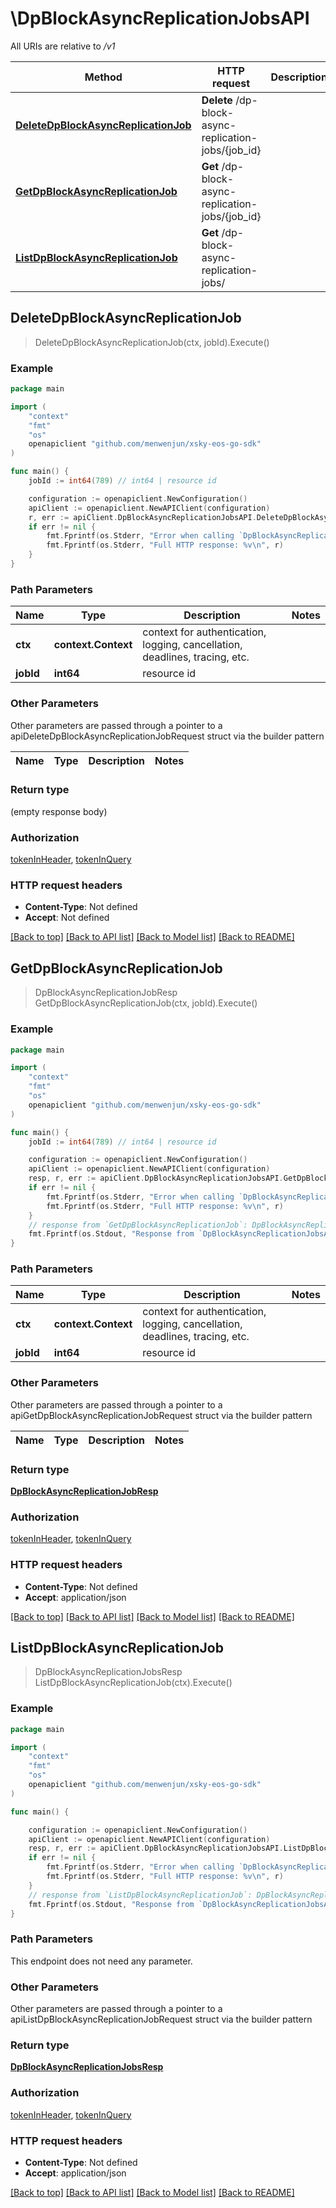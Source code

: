 # \DpBlockAsyncReplicationJobsAPI

All URIs are relative to */v1*

Method | HTTP request | Description
------------- | ------------- | -------------
[**DeleteDpBlockAsyncReplicationJob**](DpBlockAsyncReplicationJobsAPI.md#DeleteDpBlockAsyncReplicationJob) | **Delete** /dp-block-async-replication-jobs/{job_id} | 
[**GetDpBlockAsyncReplicationJob**](DpBlockAsyncReplicationJobsAPI.md#GetDpBlockAsyncReplicationJob) | **Get** /dp-block-async-replication-jobs/{job_id} | 
[**ListDpBlockAsyncReplicationJob**](DpBlockAsyncReplicationJobsAPI.md#ListDpBlockAsyncReplicationJob) | **Get** /dp-block-async-replication-jobs/ | 



## DeleteDpBlockAsyncReplicationJob

> DeleteDpBlockAsyncReplicationJob(ctx, jobId).Execute()





### Example

```go
package main

import (
	"context"
	"fmt"
	"os"
	openapiclient "github.com/menwenjun/xsky-eos-go-sdk"
)

func main() {
	jobId := int64(789) // int64 | resource id

	configuration := openapiclient.NewConfiguration()
	apiClient := openapiclient.NewAPIClient(configuration)
	r, err := apiClient.DpBlockAsyncReplicationJobsAPI.DeleteDpBlockAsyncReplicationJob(context.Background(), jobId).Execute()
	if err != nil {
		fmt.Fprintf(os.Stderr, "Error when calling `DpBlockAsyncReplicationJobsAPI.DeleteDpBlockAsyncReplicationJob``: %v\n", err)
		fmt.Fprintf(os.Stderr, "Full HTTP response: %v\n", r)
	}
}
```

### Path Parameters


Name | Type | Description  | Notes
------------- | ------------- | ------------- | -------------
**ctx** | **context.Context** | context for authentication, logging, cancellation, deadlines, tracing, etc.
**jobId** | **int64** | resource id | 

### Other Parameters

Other parameters are passed through a pointer to a apiDeleteDpBlockAsyncReplicationJobRequest struct via the builder pattern


Name | Type | Description  | Notes
------------- | ------------- | ------------- | -------------


### Return type

 (empty response body)

### Authorization

[tokenInHeader](../README.md#tokenInHeader), [tokenInQuery](../README.md#tokenInQuery)

### HTTP request headers

- **Content-Type**: Not defined
- **Accept**: Not defined

[[Back to top]](#) [[Back to API list]](../README.md#documentation-for-api-endpoints)
[[Back to Model list]](../README.md#documentation-for-models)
[[Back to README]](../README.md)


## GetDpBlockAsyncReplicationJob

> DpBlockAsyncReplicationJobResp GetDpBlockAsyncReplicationJob(ctx, jobId).Execute()





### Example

```go
package main

import (
	"context"
	"fmt"
	"os"
	openapiclient "github.com/menwenjun/xsky-eos-go-sdk"
)

func main() {
	jobId := int64(789) // int64 | resource id

	configuration := openapiclient.NewConfiguration()
	apiClient := openapiclient.NewAPIClient(configuration)
	resp, r, err := apiClient.DpBlockAsyncReplicationJobsAPI.GetDpBlockAsyncReplicationJob(context.Background(), jobId).Execute()
	if err != nil {
		fmt.Fprintf(os.Stderr, "Error when calling `DpBlockAsyncReplicationJobsAPI.GetDpBlockAsyncReplicationJob``: %v\n", err)
		fmt.Fprintf(os.Stderr, "Full HTTP response: %v\n", r)
	}
	// response from `GetDpBlockAsyncReplicationJob`: DpBlockAsyncReplicationJobResp
	fmt.Fprintf(os.Stdout, "Response from `DpBlockAsyncReplicationJobsAPI.GetDpBlockAsyncReplicationJob`: %v\n", resp)
}
```

### Path Parameters


Name | Type | Description  | Notes
------------- | ------------- | ------------- | -------------
**ctx** | **context.Context** | context for authentication, logging, cancellation, deadlines, tracing, etc.
**jobId** | **int64** | resource id | 

### Other Parameters

Other parameters are passed through a pointer to a apiGetDpBlockAsyncReplicationJobRequest struct via the builder pattern


Name | Type | Description  | Notes
------------- | ------------- | ------------- | -------------


### Return type

[**DpBlockAsyncReplicationJobResp**](DpBlockAsyncReplicationJobResp.md)

### Authorization

[tokenInHeader](../README.md#tokenInHeader), [tokenInQuery](../README.md#tokenInQuery)

### HTTP request headers

- **Content-Type**: Not defined
- **Accept**: application/json

[[Back to top]](#) [[Back to API list]](../README.md#documentation-for-api-endpoints)
[[Back to Model list]](../README.md#documentation-for-models)
[[Back to README]](../README.md)


## ListDpBlockAsyncReplicationJob

> DpBlockAsyncReplicationJobsResp ListDpBlockAsyncReplicationJob(ctx).Execute()





### Example

```go
package main

import (
	"context"
	"fmt"
	"os"
	openapiclient "github.com/menwenjun/xsky-eos-go-sdk"
)

func main() {

	configuration := openapiclient.NewConfiguration()
	apiClient := openapiclient.NewAPIClient(configuration)
	resp, r, err := apiClient.DpBlockAsyncReplicationJobsAPI.ListDpBlockAsyncReplicationJob(context.Background()).Execute()
	if err != nil {
		fmt.Fprintf(os.Stderr, "Error when calling `DpBlockAsyncReplicationJobsAPI.ListDpBlockAsyncReplicationJob``: %v\n", err)
		fmt.Fprintf(os.Stderr, "Full HTTP response: %v\n", r)
	}
	// response from `ListDpBlockAsyncReplicationJob`: DpBlockAsyncReplicationJobsResp
	fmt.Fprintf(os.Stdout, "Response from `DpBlockAsyncReplicationJobsAPI.ListDpBlockAsyncReplicationJob`: %v\n", resp)
}
```

### Path Parameters

This endpoint does not need any parameter.

### Other Parameters

Other parameters are passed through a pointer to a apiListDpBlockAsyncReplicationJobRequest struct via the builder pattern


### Return type

[**DpBlockAsyncReplicationJobsResp**](DpBlockAsyncReplicationJobsResp.md)

### Authorization

[tokenInHeader](../README.md#tokenInHeader), [tokenInQuery](../README.md#tokenInQuery)

### HTTP request headers

- **Content-Type**: Not defined
- **Accept**: application/json

[[Back to top]](#) [[Back to API list]](../README.md#documentation-for-api-endpoints)
[[Back to Model list]](../README.md#documentation-for-models)
[[Back to README]](../README.md)

